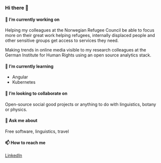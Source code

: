 ### Hi there 👋

#### 🔭 I’m currently working on

Helping my colleagues at the Norwegian Refugee Council be able to focus more on their great work helping refugees, internally displaced people and other sensitive groups get access to services they need.

Making trends in online media visible to my research colleagues at the German Institute for Human Rights using an open source analytics stack.

#### 🌱 I’m currently learning

- Angular
- Kubernetes

#### 👯 I’m looking to collaborate on

Open-source social good projects or anything to do with linguistics, botany or physics.

#### 💬 Ask me about

Free software, linguistics, travel

#### 📫 How to reach me

[LinkedIn](https://www.linkedin.com/in/robertfocke/)
